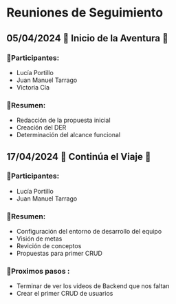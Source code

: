# Reuniones de Seguimiento 


## 05/04/2024 🚀 Inicio de la Aventura 🚀

###  👥Participantes: 
* Lucía Portillo 
* Juan Manuel Tarrago 
* Victoria Cía

### 📝Resumen:
* Redacción de la propuesta inicial
* Creación del DER
* Determinación del alcance funcional



## 17/04/2024 🚀 Continúa el Viaje 🚀
### 👥Participantes: 
* Lucía Portillo
* Juan Manuel Tarrago
### 📝Resumen: 
* Configuración del entorno de desarrollo del equipo
* Visión de metas
* Revición de conceptos
* Propuestas para primer CRUD

### 📅Proximos pasos :
* Terminar de ver los videos de Backend que nos faltan
* Crear el primer CRUD de usuarios
